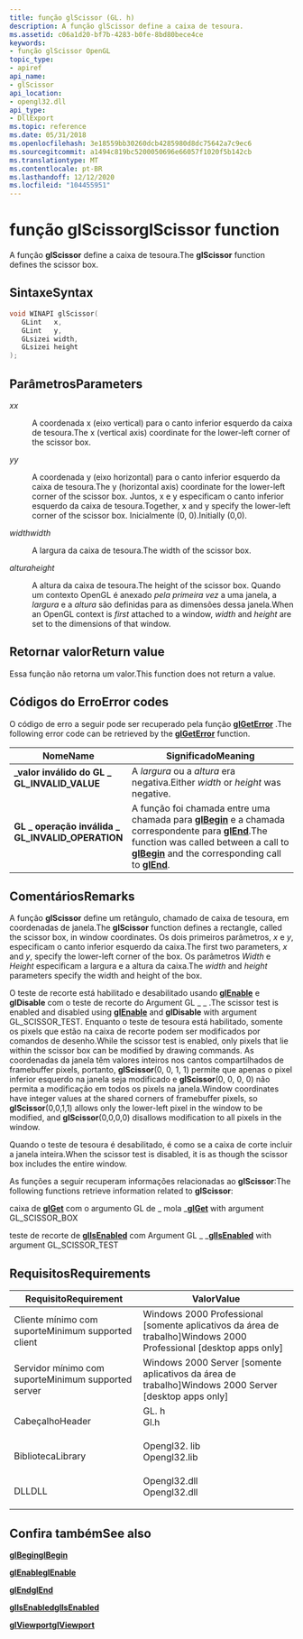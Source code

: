 ```yaml
---
title: função glScissor (GL. h)
description: A função glScissor define a caixa de tesoura.
ms.assetid: c06a1d20-bf7b-4283-b0fe-8bd80bece4ce
keywords:
- função glScissor OpenGL
topic_type:
- apiref
api_name:
- glScissor
api_location:
- opengl32.dll
api_type:
- DllExport
ms.topic: reference
ms.date: 05/31/2018
ms.openlocfilehash: 3e18559bb30260dcb4285980d8dc75642a7c9ec6
ms.sourcegitcommit: a1494c819bc5200050696e66057f1020f5b142cb
ms.translationtype: MT
ms.contentlocale: pt-BR
ms.lasthandoff: 12/12/2020
ms.locfileid: "104455951"
---
```

# <a name="glscissor-function"></a><span data-ttu-id="a58a0-104">função glScissor</span><span class="sxs-lookup"><span data-stu-id="a58a0-104">glScissor function</span></span>

<span data-ttu-id="a58a0-105">A função **glScissor** define a caixa de tesoura.</span><span class="sxs-lookup"><span data-stu-id="a58a0-105">The **glScissor** function defines the scissor box.</span></span>

## <a name="syntax"></a><span data-ttu-id="a58a0-106">Sintaxe</span><span class="sxs-lookup"><span data-stu-id="a58a0-106">Syntax</span></span>


```C++
void WINAPI glScissor(
   GLint   x,
   GLint   y,
   GLsizei width,
   GLsizei height
);
```



## <a name="parameters"></a><span data-ttu-id="a58a0-107">Parâmetros</span><span class="sxs-lookup"><span data-stu-id="a58a0-107">Parameters</span></span>

<dl> <dt>

<span data-ttu-id="a58a0-108">*x*</span><span class="sxs-lookup"><span data-stu-id="a58a0-108">*x*</span></span> 
</dt> <dd>

<span data-ttu-id="a58a0-109">A coordenada x (eixo vertical) para o canto inferior esquerdo da caixa de tesoura.</span><span class="sxs-lookup"><span data-stu-id="a58a0-109">The x (vertical axis) coordinate for the lower-left corner of the scissor box.</span></span>

</dd> <dt>

<span data-ttu-id="a58a0-110">*y*</span><span class="sxs-lookup"><span data-stu-id="a58a0-110">*y*</span></span> 
</dt> <dd>

<span data-ttu-id="a58a0-111">A coordenada y (eixo horizontal) para o canto inferior esquerdo da caixa de tesoura.</span><span class="sxs-lookup"><span data-stu-id="a58a0-111">The y (horizontal axis) coordinate for the lower-left corner of the scissor box.</span></span> <span data-ttu-id="a58a0-112">Juntos, x e y especificam o canto inferior esquerdo da caixa de tesoura.</span><span class="sxs-lookup"><span data-stu-id="a58a0-112">Together, x and y specify the lower-left corner of the scissor box.</span></span> <span data-ttu-id="a58a0-113">Inicialmente (0, 0).</span><span class="sxs-lookup"><span data-stu-id="a58a0-113">Initially (0,0).</span></span>

</dd> <dt>

<span data-ttu-id="a58a0-114">*width*</span><span class="sxs-lookup"><span data-stu-id="a58a0-114">*width*</span></span> 
</dt> <dd>

<span data-ttu-id="a58a0-115">A largura da caixa de tesoura.</span><span class="sxs-lookup"><span data-stu-id="a58a0-115">The width of the scissor box.</span></span>

</dd> <dt>

<span data-ttu-id="a58a0-116">*altura*</span><span class="sxs-lookup"><span data-stu-id="a58a0-116">*height*</span></span> 
</dt> <dd>

<span data-ttu-id="a58a0-117">A altura da caixa de tesoura.</span><span class="sxs-lookup"><span data-stu-id="a58a0-117">The height of the scissor box.</span></span> <span data-ttu-id="a58a0-118">Quando um contexto OpenGL é anexado *pela primeira vez* a uma janela, a *largura* e a *altura* são definidas para as dimensões dessa janela.</span><span class="sxs-lookup"><span data-stu-id="a58a0-118">When an OpenGL context is *first* attached to a window, *width* and *height* are set to the dimensions of that window.</span></span>

</dd> </dl>

## <a name="return-value"></a><span data-ttu-id="a58a0-119">Retornar valor</span><span class="sxs-lookup"><span data-stu-id="a58a0-119">Return value</span></span>

<span data-ttu-id="a58a0-120">Essa função não retorna um valor.</span><span class="sxs-lookup"><span data-stu-id="a58a0-120">This function does not return a value.</span></span>

## <a name="error-codes"></a><span data-ttu-id="a58a0-121">Códigos do Erro</span><span class="sxs-lookup"><span data-stu-id="a58a0-121">Error codes</span></span>

<span data-ttu-id="a58a0-122">O código de erro a seguir pode ser recuperado pela função [**glGetError**](glgeterror.md) .</span><span class="sxs-lookup"><span data-stu-id="a58a0-122">The following error code can be retrieved by the [**glGetError**](glgeterror.md) function.</span></span>



| <span data-ttu-id="a58a0-123">Nome</span><span class="sxs-lookup"><span data-stu-id="a58a0-123">Name</span></span>                                                                                                  | <span data-ttu-id="a58a0-124">Significado</span><span class="sxs-lookup"><span data-stu-id="a58a0-124">Meaning</span></span>                                                                                                                               |
|-------------------------------------------------------------------------------------------------------|---------------------------------------------------------------------------------------------------------------------------------------|
| <dl> <span data-ttu-id="a58a0-125"><dt>**\_valor inválido do GL \_**</dt></span><span class="sxs-lookup"><span data-stu-id="a58a0-125"><dt>**GL\_INVALID\_VALUE**</dt></span></span> </dl>     | <span data-ttu-id="a58a0-126">A *largura* ou a *altura* era negativa.</span><span class="sxs-lookup"><span data-stu-id="a58a0-126">Either *width* or *height* was negative.</span></span><br/>                                                                                   |
| <dl> <span data-ttu-id="a58a0-127"><dt>**GL \_ operação inválida \_**</dt></span><span class="sxs-lookup"><span data-stu-id="a58a0-127"><dt>**GL\_INVALID\_OPERATION**</dt></span></span> </dl> | <span data-ttu-id="a58a0-128">A função foi chamada entre uma chamada para [**glBegin**](glbegin.md) e a chamada correspondente para [**glEnd**](glend.md).</span><span class="sxs-lookup"><span data-stu-id="a58a0-128">The function was called between a call to [**glBegin**](glbegin.md) and the corresponding call to [**glEnd**](glend.md).</span></span><br/> |



## <a name="remarks"></a><span data-ttu-id="a58a0-129">Comentários</span><span class="sxs-lookup"><span data-stu-id="a58a0-129">Remarks</span></span>

<span data-ttu-id="a58a0-130">A função **glScissor** define um retângulo, chamado de caixa de tesoura, em coordenadas de janela.</span><span class="sxs-lookup"><span data-stu-id="a58a0-130">The **glScissor** function defines a rectangle, called the scissor box, in window coordinates.</span></span> <span data-ttu-id="a58a0-131">Os dois primeiros parâmetros, *x* e *y*, especificam o canto inferior esquerdo da caixa.</span><span class="sxs-lookup"><span data-stu-id="a58a0-131">The first two parameters, *x* and *y*, specify the lower-left corner of the box.</span></span> <span data-ttu-id="a58a0-132">Os parâmetros *Width* e *Height* especificam a largura e a altura da caixa.</span><span class="sxs-lookup"><span data-stu-id="a58a0-132">The *width* and *height* parameters specify the width and height of the box.</span></span>

<span data-ttu-id="a58a0-133">O teste de recorte está habilitado e desabilitado usando [**glEnable**](glenable.md) e **glDisable** com o teste de recorte do Argument GL \_ \_ .</span><span class="sxs-lookup"><span data-stu-id="a58a0-133">The scissor test is enabled and disabled using [**glEnable**](glenable.md) and **glDisable** with argument GL\_SCISSOR\_TEST.</span></span> <span data-ttu-id="a58a0-134">Enquanto o teste de tesoura está habilitado, somente os pixels que estão na caixa de recorte podem ser modificados por comandos de desenho.</span><span class="sxs-lookup"><span data-stu-id="a58a0-134">While the scissor test is enabled, only pixels that lie within the scissor box can be modified by drawing commands.</span></span> <span data-ttu-id="a58a0-135">As coordenadas da janela têm valores inteiros nos cantos compartilhados de framebuffer pixels, portanto, **glScissor**(0, 0, 1, 1) permite que apenas o pixel inferior esquerdo na janela seja modificado e **glScissor**(0, 0, 0, 0) não permita a modificação em todos os pixels na janela.</span><span class="sxs-lookup"><span data-stu-id="a58a0-135">Window coordinates have integer values at the shared corners of framebuffer pixels, so **glScissor**(0,0,1,1) allows only the lower-left pixel in the window to be modified, and **glScissor**(0,0,0,0) disallows modification to all pixels in the window.</span></span>

<span data-ttu-id="a58a0-136">Quando o teste de tesoura é desabilitado, é como se a caixa de corte incluir a janela inteira.</span><span class="sxs-lookup"><span data-stu-id="a58a0-136">When the scissor test is disabled, it is as though the scissor box includes the entire window.</span></span>

<span data-ttu-id="a58a0-137">As funções a seguir recuperam informações relacionadas ao **glScissor**:</span><span class="sxs-lookup"><span data-stu-id="a58a0-137">The following functions retrieve information related to **glScissor**:</span></span>

<span data-ttu-id="a58a0-138">caixa de [**glGet**](glgetbooleanv--glgetdoublev--glgetfloatv--glgetintegerv.md) com o argumento GL de \_ mola \_</span><span class="sxs-lookup"><span data-stu-id="a58a0-138">[**glGet**](glgetbooleanv--glgetdoublev--glgetfloatv--glgetintegerv.md) with argument GL\_SCISSOR\_BOX</span></span>

<span data-ttu-id="a58a0-139">teste de recorte de [**glIsEnabled**](glisenabled.md) com Argument GL \_ \_</span><span class="sxs-lookup"><span data-stu-id="a58a0-139">[**glIsEnabled**](glisenabled.md) with argument GL\_SCISSOR\_TEST</span></span>

## <a name="requirements"></a><span data-ttu-id="a58a0-140">Requisitos</span><span class="sxs-lookup"><span data-stu-id="a58a0-140">Requirements</span></span>



| <span data-ttu-id="a58a0-141">Requisito</span><span class="sxs-lookup"><span data-stu-id="a58a0-141">Requirement</span></span> | <span data-ttu-id="a58a0-142">Valor</span><span class="sxs-lookup"><span data-stu-id="a58a0-142">Value</span></span> |
|-------------------------------------|-----------------------------------------------------------------------------------------|
| <span data-ttu-id="a58a0-143">Cliente mínimo com suporte</span><span class="sxs-lookup"><span data-stu-id="a58a0-143">Minimum supported client</span></span><br/> | <span data-ttu-id="a58a0-144">Windows 2000 Professional \[somente aplicativos da área de trabalho\]</span><span class="sxs-lookup"><span data-stu-id="a58a0-144">Windows 2000 Professional \[desktop apps only\]</span></span><br/>                              |
| <span data-ttu-id="a58a0-145">Servidor mínimo com suporte</span><span class="sxs-lookup"><span data-stu-id="a58a0-145">Minimum supported server</span></span><br/> | <span data-ttu-id="a58a0-146">Windows 2000 Server \[somente aplicativos da área de trabalho\]</span><span class="sxs-lookup"><span data-stu-id="a58a0-146">Windows 2000 Server \[desktop apps only\]</span></span><br/>                                    |
| <span data-ttu-id="a58a0-147">Cabeçalho</span><span class="sxs-lookup"><span data-stu-id="a58a0-147">Header</span></span><br/>                   | <dl> <span data-ttu-id="a58a0-148"><dt>GL. h</dt></span><span class="sxs-lookup"><span data-stu-id="a58a0-148"><dt>Gl.h</dt></span></span> </dl>         |
| <span data-ttu-id="a58a0-149">Biblioteca</span><span class="sxs-lookup"><span data-stu-id="a58a0-149">Library</span></span><br/>                  | <dl> <span data-ttu-id="a58a0-150"><dt>Opengl32. lib</dt></span><span class="sxs-lookup"><span data-stu-id="a58a0-150"><dt>Opengl32.lib</dt></span></span> </dl> |
| <span data-ttu-id="a58a0-151">DLL</span><span class="sxs-lookup"><span data-stu-id="a58a0-151">DLL</span></span><br/>                      | <dl> <span data-ttu-id="a58a0-152"><dt>Opengl32.dll</dt></span><span class="sxs-lookup"><span data-stu-id="a58a0-152"><dt>Opengl32.dll</dt></span></span> </dl> |



## <a name="see-also"></a><span data-ttu-id="a58a0-153">Confira também</span><span class="sxs-lookup"><span data-stu-id="a58a0-153">See also</span></span>

<dl> <dt>

[<span data-ttu-id="a58a0-154">**glBegin**</span><span class="sxs-lookup"><span data-stu-id="a58a0-154">**glBegin**</span></span>](glbegin.md)
</dt> <dt>

[<span data-ttu-id="a58a0-155">**glEnable**</span><span class="sxs-lookup"><span data-stu-id="a58a0-155">**glEnable**</span></span>](glenable.md)
</dt> <dt>

[<span data-ttu-id="a58a0-156">**glEnd**</span><span class="sxs-lookup"><span data-stu-id="a58a0-156">**glEnd**</span></span>](glend.md)
</dt> <dt>

[<span data-ttu-id="a58a0-157">**glIsEnabled**</span><span class="sxs-lookup"><span data-stu-id="a58a0-157">**glIsEnabled**</span></span>](glisenabled.md)
</dt> <dt>

[<span data-ttu-id="a58a0-158">**glViewport**</span><span class="sxs-lookup"><span data-stu-id="a58a0-158">**glViewport**</span></span>](glviewport.md)
</dt> </dl>

 

 





